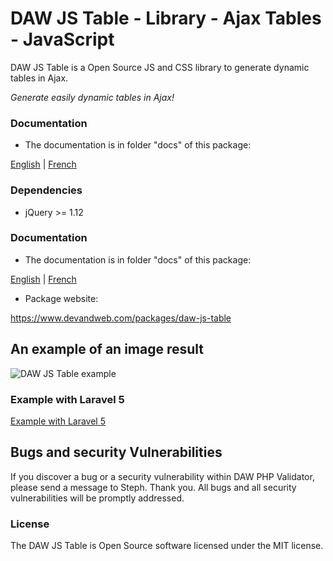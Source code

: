 # DAW JS Table - Library - Ajax Tables - JavaScript

DAW JS Table is a Open Source JS and CSS library to generate dynamic tables in Ajax.

*Generate easily dynamic tables in Ajax!*




### Documentation

* The documentation is in folder "docs" of this package:

[English](https://github.com/stephweb/daw-js-table/blob/master/docs/en/doc.md)
|
[French](https://github.com/stephweb/daw-js-table/blob/master/docs/fr/doc.md)






### Dependencies

* jQuery >= 1.12




### Documentation

* The documentation is in folder "docs" of this package:

[English](https://github.com/stephweb/daw-js-table/blob/master/docs/en/doc.md)
|
[French](https://github.com/stephweb/daw-js-table/blob/master/docs/fr/doc.md)

* Package website:

https://www.devandweb.com/packages/daw-js-table






## An example of an image result

![DAW JS Table example](https://www.devandweb.fr/medias/upload/package/daw-js-table-example.png)






### Example with Laravel 5

[Example with Laravel 5](https://github.com/stephweb/daw-js-table-with-laravel5-framework)






## Bugs and security Vulnerabilities

If you discover a bug or a security vulnerability within DAW PHP Validator, please send a message to Steph. Thank you.
All bugs and all security vulnerabilities will be promptly addressed.




### License

The DAW JS Table is Open Source software licensed under the MIT license.